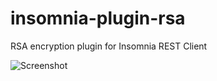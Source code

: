 # insomnia-plugin-rsa
RSA encryption plugin for Insomnia REST Client

![Screenshot](https://raw.githubusercontent.com/mikuzzz/insomnia-plugin-rsa/master/screenshot.png)